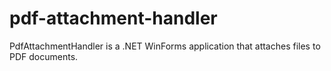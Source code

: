 # pdf-attachment-handler
PdfAttachmentHandler is a .NET WinForms application that attaches files to PDF documents.
